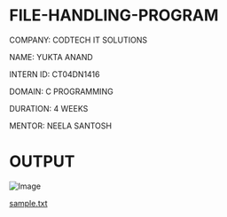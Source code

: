 # FILE-HANDLING-PROGRAM

 COMPANY: CODTECH IT SOLUTIONS

 NAME: YUKTA ANAND

 INTERN ID: CT04DN1416

 DOMAIN: C PROGRAMMING

 DURATION: 4 WEEKS

 MENTOR: NEELA SANTOSH

 # OUTPUT
 
 ![Image](https://github.com/user-attachments/assets/77b774f9-5c38-4939-aa42-551b8f60fff2)

 [sample.txt](https://github.com/user-attachments/files/20546023/sample.txt)


 
